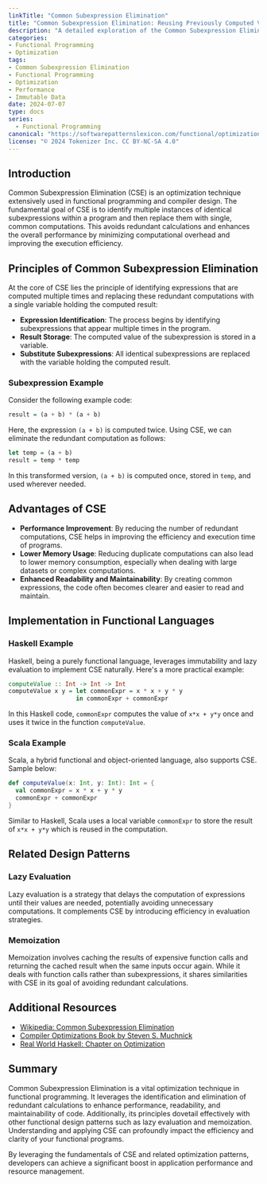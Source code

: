 ```yaml
---
linkTitle: "Common Subexpression Elimination"
title: "Common Subexpression Elimination: Reusing Previously Computed Values of Expressions"
description: "A detailed exploration of the Common Subexpression Elimination (CSE) design pattern in functional programming, focusing on identifying and reusing previously computed values of expressions to optimize performance."
categories:
- Functional Programming
- Optimization
tags:
- Common Subexpression Elimination
- Functional Programming
- Optimization
- Performance
- Immutable Data
date: 2024-07-07
type: docs
series:
  - Functional Programming
canonical: "https://softwarepatternslexicon.com/functional/optimizations/caching-and-specialization/cse-(common-subexpression-elimination)"
license: "© 2024 Tokenizer Inc. CC BY-NC-SA 4.0"
---
```


## Introduction

Common Subexpression Elimination (CSE) is an optimization technique extensively used in functional programming and compiler design. The fundamental goal of CSE is to identify multiple instances of identical subexpressions within a program and then replace them with single, common computations. This avoids redundant calculations and enhances the overall performance by minimizing computational overhead and improving the execution efficiency.

## Principles of Common Subexpression Elimination

At the core of CSE lies the principle of identifying expressions that are computed multiple times and replacing these redundant computations with a single variable holding the computed result:

- **Expression Identification**: The process begins by identifying subexpressions that appear multiple times in the program.
- **Result Storage**: The computed value of the subexpression is stored in a variable.
- **Substitute Subexpressions**: All identical subexpressions are replaced with the variable holding the computed result.

### Subexpression Example

Consider the following example code:

```haskell
result = (a + b) * (a + b)
```

Here, the expression `(a + b)` is computed twice. Using CSE, we can eliminate the redundant computation as follows:

```haskell
let temp = (a + b)
result = temp * temp
```

In this transformed version, `(a + b)` is computed once, stored in `temp`, and used wherever needed.

## Advantages of CSE

- **Performance Improvement**: By reducing the number of redundant computations, CSE helps in improving the efficiency and execution time of programs.
- **Lower Memory Usage**: Reducing duplicate computations can also lead to lower memory consumption, especially when dealing with large datasets or complex computations.
- **Enhanced Readability and Maintainability**: By creating common expressions, the code often becomes clearer and easier to read and maintain.

## Implementation in Functional Languages

### Haskell Example

Haskell, being a purely functional language, leverages immutability and lazy evaluation to implement CSE naturally. Here's a more practical example:

```haskell
computeValue :: Int -> Int -> Int
computeValue x y = let commonExpr = x * x + y * y
                   in commonExpr + commonExpr
```

In this Haskell code, `commonExpr` computes the value of `x*x + y*y` once and uses it twice in the function `computeValue`.

### Scala Example

Scala, a hybrid functional and object-oriented language, also supports CSE. Sample below:

```scala
def computeValue(x: Int, y: Int): Int = {
  val commonExpr = x * x + y * y
  commonExpr + commonExpr
}
```

Similar to Haskell, Scala uses a local variable `commonExpr` to store the result of `x*x + y*y` which is reused in the computation.

## Related Design Patterns

### Lazy Evaluation

Lazy evaluation is a strategy that delays the computation of expressions until their values are needed, potentially avoiding unnecessary computations. It complements CSE by introducing efficiency in evaluation strategies.

### Memoization

Memoization involves caching the results of expensive function calls and returning the cached result when the same inputs occur again. While it deals with function calls rather than subexpressions, it shares similarities with CSE in its goal of avoiding redundant calculations.

## Additional Resources

- [Wikipedia: Common Subexpression Elimination](https://en.wikipedia.org/wiki/Common_subexpression_elimination)
- [Compiler Optimizations Book by Steven S. Muchnick](https://www.amazon.com/Advanced-Compiler-Design-Implementation-Muchnick/dp/1558603204)
- [Real World Haskell: Chapter on Optimization](http://book.realworldhaskell.org/read/optimization.html)

## Summary

Common Subexpression Elimination is a vital optimization technique in functional programming. It leverages the identification and elimination of redundant calculations to enhance performance, readability, and maintainability of code. Additionally, its principles dovetail effectively with other functional design patterns such as lazy evaluation and memoization. Understanding and applying CSE can profoundly impact the efficiency and clarity of your functional programs.

By leveraging the fundamentals of CSE and related optimization patterns, developers can achieve a significant boost in application performance and resource management.
